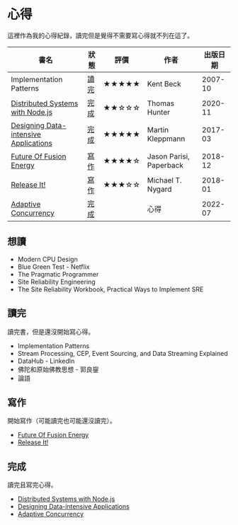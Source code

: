 # 心得

這裡作為我的心得紀錄，讀完但是覺得不需要寫心得就不列在這了。

| 書名 | 狀態 | 評價 | 作者 | 出版日期 |
| - | - | - | - | - |
| Implementation Patterns                 | [讀完] | ★★★★★ | Kent Beck | 2007-10 |
| [Distributed Systems with Node.js]      | [完成] | ★★☆☆☆ | Thomas Hunter | 2020-11 |
| [Designing Data-intensive Applications] | [完成] | ★★★★★ | Martin Kleppmann | 2017-03 |
| [Future Of Fusion Energy]               | [寫作] | ★★★★☆ | Jason Parisi, Paperback | 2018-12 |
| [Release It!]                           | [寫作] | ★★★☆☆ | Michael T. Nygard | 2018-01 |
| [Adaptive Concurrency]                  | [完成] |       | 心得 | 2022-07 |

## 想讀

-   Modern CPU Design
-   Blue Green Test - Netflix
-   The Pragmatic Programmer
-   Site Reliability Engineering
-   The Site Reliability Workbook, Practical Ways to Implement SRE

## 讀完

讀完書，但是還沒開始寫心得。

-   Implementation Patterns
-   Stream Processing, CEP, Event Sourcing, and Data Streaming Explained
-   DataHub - LinkedIn
-   佛陀和原始佛教思想 - 郭良鋆
-   論語

## 寫作

開始寫作（可能讀完也可能還沒讀完）。

-   [Future Of Fusion Energy]
-   [Release It!]

## 完成

讀完且寫完心得。

-   [Distributed Systems with Node.js]
-   [Designing Data-intensive Applications]
-   [Adaptive Concurrency]

[distributed systems with node.js]: distributed-systems-with-node.js/
[designing data-intensive applications]: designing-data-intensive-applications/
[adaptive concurrency]: adaptive-concurrency/
[future of fusion energy]: future-of-fusion-energy/
[release it!]: release-it.md
[讀完]: #讀完
[寫作]: #寫作
[完成]: #完成
